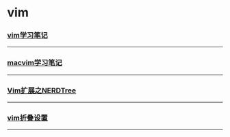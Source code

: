 vim
===

### [vim学习笔记](note)

---

### [macvim学习笔记](mvim)

---

### [Vim扩展之NERDTree](nerdtree)

---

### [vim折叠设置](fold)

---

